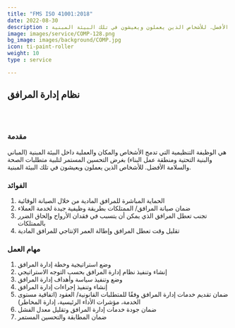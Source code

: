 ```yaml
---
title: "FMS ISO 41001:2018"
date: 2022-08-30
description : هي الوظيفة التنظيمية التي تدمج الأشخاص والمكان والعملية داخل البيئة المبنية (المباني والبنية التحتية ومنطقة عمل البناء) بغرض التحسين المستمر لتلبية متطلبات الصحة والسلامة الأفضل. للأشخاص الذين يعملون ويعيشون في تلك البيئة المبنية.
image: images/service/COMP-128.png
bg_image: images/background/COMP.jpg
icon: ti-paint-roller
weight: 10
type : service

---
```


## نظام إدارة المرافق
<pre>


</pre>

### مقدمة
هي الوظيفة التنظيمية التي تدمج الأشخاص والمكان والعملية داخل البيئة المبنية (المباني والبنية التحتية ومنطقة عمل البناء) بغرض التحسين المستمر لتلبية متطلبات الصحة والسلامة الأفضل. للأشخاص الذين يعملون ويعيشون في تلك البيئة المبنية.

### الفوائد
1. الحماية المباشرة للمرافق المادية من خلال الصيانة الوقائية
2. ضمان صيانة المرافق/ الممتلكات بطريقة وظيفية جيدة لخدمة العملاء
3. تجنب تعطل المرافق الذي يمكن أن يتسبب في فقدان الأرواح وإلحاق الضرر بالممتلكات
4. تقليل وقت تعطل المرافق وإطالة العمر الإنتاجي للمرافق المادية

### مهام العمل
1. وضع استراتيجية وخطة إدارة المرافق
2. إنشاء وتنفيذ نظام إدارة المرافق بحسب التوجه الاستراتيجي
3. وضع وتنفيذ سياسة وأهداف إدارة المرافق
4. إنشاء وتنفيذ إجراءات إدارة المرافق
5. ضمان تقديم خدمات إدارة المرافق وفقًا للمتطلبات القانونية/ العقود (اتفاقية مستوى الخدمة، مؤشرات الأداء الرئيسية، إدارة المخاطر)
6. ضمان جودة خدمات إدارة المرافق وتقليل معدل الفشل
7. ضمان المطابقة والتحسين المستمر